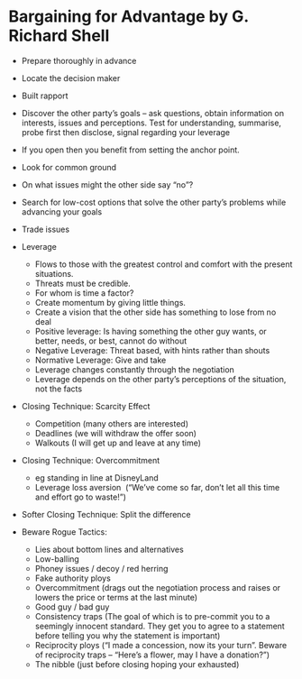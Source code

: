 # Bargaining for Advantage by G. Richard Shell

*   Prepare thoroughly in advance
*   Locate the decision maker
*   Built rapport
*   Discover the other party’s goals – ask questions, obtain information on interests, issues and perceptions. Test for understanding, summarise, probe first then disclose, signal regarding your leverage
*   If you open then you benefit from setting the anchor point.
*   Look for common ground
*   On what issues might the other side say “no”?
*   Search for low-cost options that solve the other party’s problems while advancing your goals
*   Trade issues

*   Leverage
    *   Flows to those with the greatest control and comfort with the present situations.
    *   Threats must be credible.
    *   For whom is time a factor?
    *   Create momentum by giving little things.
    *   Create a vision that the other side has something to lose from no deal
    *   Positive leverage: Is having something the other guy wants, or better, needs, or best, cannot do without
    *   Negative Leverage: Threat based, with hints rather than shouts
    *   Normative Leverage: Give and take
    *   Leverage changes constantly through the negotiation
    *   Leverage depends on the other party’s perceptions of the situation, not the facts
*   Closing Technique: Scarcity Effect
    *   Competition (many others are interested)
    *   Deadlines (we will withdraw the offer soon)
    *   Walkouts (I will get up and leave at any time)
*   Closing Technique: Overcommitment
    *   eg standing in line at DisneyLand
    *   Leverage loss aversion  (“We’ve come so far, don’t let all this time and effort go to waste!”)
*   Softer Closing Technique: Split the difference
*   Beware Rogue Tactics:
    *   Lies about bottom lines and alternatives
    *   Low-balling
    *   Phoney issues / decoy / red herring
    *   Fake authority ploys
    *   Overcommitment (drags out the negotiation process and raises or lowers the price or terms at the last minute)
    *   Good guy / bad guy
    *   Consistency traps (The goal of which is to pre-commit you to a seemingly innocent standard. They get you to agree to a statement before telling you why the statement is important)
    *   Reciprocity ploys (“I made a concession, now its your turn”. Beware of reciprocity traps – “Here’s a flower, may I have a donation?”)
    *   The nibble (just before closing hoping your exhausted)
